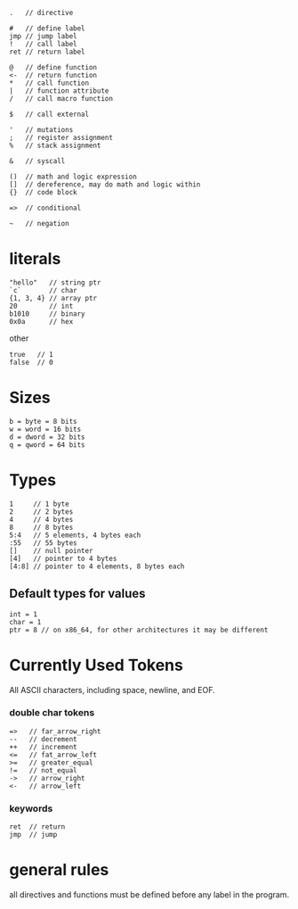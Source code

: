 ```
.   // directive

#   // define label
jmp // jump label
!   // call label
ret // return label

@   // define function
<-  // return function
*   // call function
|   // function attribute
/   // call macro function

$   // call external

'   // mutations
;   // register assignment
%   // stack assignment

&   // syscall

()  // math and logic expression
[]  // dereference, may do math and logic within
{}  // code block

=>  // conditional

~   // negation
```

# literals
```
"hello"   // string ptr
`c`       // char
{1, 3, 4} // array ptr
20        // int
b1010     // binary
0x0a      // hex
```

other
```
true   // 1 
false  // 0
```

# Sizes
```
b = byte = 8 bits
w = word = 16 bits
d = dword = 32 bits
q = qword = 64 bits
```

# Types
```
1     // 1 byte
2     // 2 bytes
4     // 4 bytes
8     // 8 bytes
5:4   // 5 elements, 4 bytes each
:55   // 55 bytes
[]    // null pointer
[4]   // pointer to 4 bytes
[4:8] // pointer to 4 elements, 8 bytes each
```


## Default types for values
```
int = 1
char = 1
ptr = 8 // on x86_64, for other architectures it may be different
```

# Currently Used Tokens
All ASCII characters, including space, newline, and EOF.

### double char tokens
```
=>   // far_arrow_right
--   // decrement
++   // increment
<=   // fat_arrow_left
>=   // greater_equal
!=   // not_equal
->   // arrow_right
<-   // arrow_left
```

### keywords
```
ret  // return
jmp  // jump
```

# general rules
all directives and functions must be defined before any label in the program.

